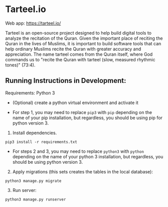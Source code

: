 # Tarteel.io

Web app: https://tarteel.io/

Tarteel is an open-source project designed to help build digital tools to analyze the recitation of the Quran. Given the important place of reciting the Quran in the lives of Muslims, it is important to build software tools that can help ordinary Muslims recite the Quran with greater accuracy and appreciation. The name tarteel comes from the Quran itself, where God commands us to "recite the Quran with tarteel (slow, measured rhythmic tones)" (73:4).

## Running Instructions in Development:

Requirements: Python 3

- (Optional) create a python virtual environment and activate it

- For step 1, you may need to replace `pip3` with `pip` depending on the name of your pip installation, but regardless, you should be using pip for python version 3.

1. Install dependencies.

```
pip3 install -r requirements.txt
```

- For steps 2 and 3, you may need to replace `python3` with `python` depending on the name of your python 3 installation, but regardless, you should be using python version 3.

2. Apply migrations (this sets creates the tables in the local database):

```
python3 manage.py migrate
```

3. Run server:

```
python3 manage.py runserver
```
